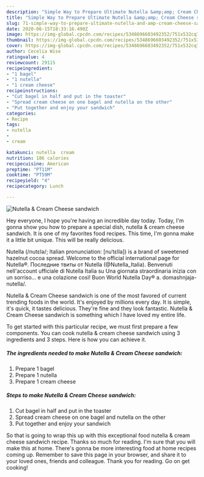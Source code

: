 ```yaml
---
description: "Simple Way to Prepare Ultimate Nutella &amp;amp; Cream Cheese sandwich"
title: "Simple Way to Prepare Ultimate Nutella &amp;amp; Cream Cheese sandwich"
slug: 71-simple-way-to-prepare-ultimate-nutella-and-amp-cream-cheese-sandwich
date: 2020-06-15T18:33:16.490Z
image: https://img-global.cpcdn.com/recipes/5348696603492352/751x532cq70/nutella-cream-cheese-sandwich-recipe-main-photo.jpg
thumbnail: https://img-global.cpcdn.com/recipes/5348696603492352/751x532cq70/nutella-cream-cheese-sandwich-recipe-main-photo.jpg
cover: https://img-global.cpcdn.com/recipes/5348696603492352/751x532cq70/nutella-cream-cheese-sandwich-recipe-main-photo.jpg
author: Cecelia Wise
ratingvalue: 4
reviewcount: 29115
recipeingredient:
- "1 bagel"
- "1 nutella"
- "1 cream cheese"
recipeinstructions:
- "Cut bagel in half and put in the toaster"
- "Spread cream cheese on one bagel and nutella on the other"
- "Put together and enjoy your sandwich"
categories:
- Recipe
tags:
- nutella
- 
- cream

katakunci: nutella  cream 
nutrition: 186 calories
recipecuisine: American
preptime: "PT11M"
cooktime: "PT59M"
recipeyield: "4"
recipecategory: Lunch

---
```



![Nutella &amp; Cream Cheese sandwich](https://img-global.cpcdn.com/recipes/5348696603492352/751x532cq70/nutella-cream-cheese-sandwich-recipe-main-photo.jpg)

Hey everyone, I hope you're having an incredible day today. Today, I'm gonna show you how to prepare a special dish, nutella &amp; cream cheese sandwich. It is one of my favorites food recipes. This time, I'm gonna make it a little bit unique. This will be really delicious.

Nutella (/nutɛlə/; Italian pronunciation: [nuˈtɛlla]) is a brand of sweetened hazelnut cocoa spread. Welcome to the official international page for Nutella®. Последние твиты от Nutella (@Nutella_Italia). Benvenuti nell&#39;account ufficiale di Nutella Italia su Una giornata straordinaria inizia con un sorriso… e una colazione così! Buon World Nutella Day® a. domashnjaja-nutella/.

Nutella &amp; Cream Cheese sandwich is one of the most favored of current trending foods in the world. It's enjoyed by millions every day. It is simple, it's quick, it tastes delicious. They're fine and they look fantastic. Nutella &amp; Cream Cheese sandwich is something which I have loved my entire life.


To get started with this particular recipe, we must first prepare a few components. You can cook nutella &amp; cream cheese sandwich using 3 ingredients and 3 steps. Here is how you can achieve it.

<!--inarticleads1-->

##### The ingredients needed to make Nutella &amp; Cream Cheese sandwich:

1. Prepare 1 bagel
1. Prepare 1 nutella
1. Prepare 1 cream cheese




<!--inarticleads2-->

##### Steps to make Nutella &amp; Cream Cheese sandwich:

1. Cut bagel in half and put in the toaster
1. Spread cream cheese on one bagel and nutella on the other
1. Put together and enjoy your sandwich




So that is going to wrap this up with this exceptional food nutella &amp; cream cheese sandwich recipe. Thanks so much for reading. I'm sure that you will make this at home. There's gonna be more interesting food at home recipes coming up. Remember to save this page in your browser, and share it to your loved ones, friends and colleague. Thank you for reading. Go on get cooking!
